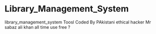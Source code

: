 # Library_Management_System
library_management_system Toosl Coded By PAkistani ethical hacker Mr sabaz ali khan all time use free ?
